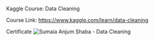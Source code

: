 Kaggle Course: Data Cleaning

Course Link: https://www.kaggle.com/learn/data-cleaning

Certificate 
![Sumaia Anjum Shaba - Data Cleaning](https://github.com/user-attachments/assets/278a9bd9-82e2-4739-8b18-19ce0ba30b06)
